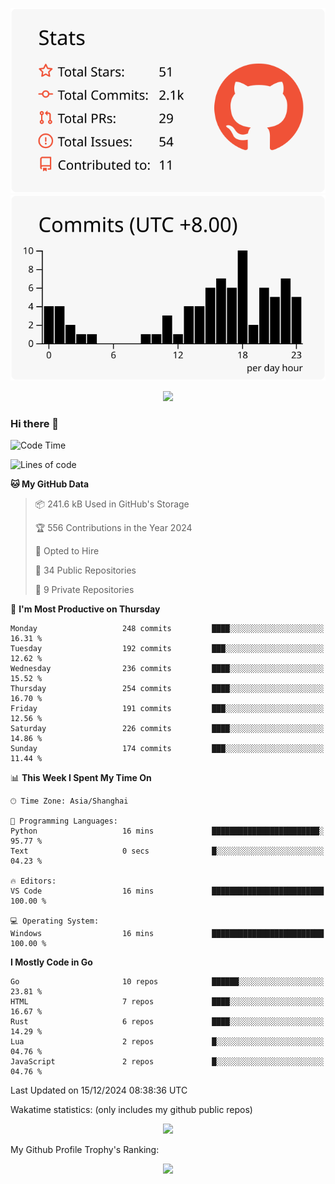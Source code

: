 <div align="center">
 
![](https://raw.githubusercontent.com/hycinth22/hycinth22/main/profile-summary-card-output/swift/3-stats.svg) ![](https://raw.githubusercontent.com/hycinth22/hycinth22/main/profile-summary-card-output/swift/4-productive-time.svg)

</div>

<div align="center"> <img src="https://github-readme-streak-stats.herokuapp.com/?user=hycinth22" /> </div>

### Hi there 👋

<!--
this is a ✨ _special_ ✨ repository because its `README.md` (this file) appears on your GitHub profile.

Here are some ideas to get you started:

- 🔭 I’m currently working on ...
- 🌱 I’m currently learning ...
- 👯 I’m looking to collaborate on ...
- 🤔 I’m looking for help with ...
- 💬 Ask me about ...
- 📫 How to reach me: ...
- 😄 Pronouns: ...
- ⚡ Fun fact: ...
-->

<!--START_SECTION:waka-->
![Code Time](http://img.shields.io/badge/Code%20Time-1%2C562%20hrs%2041%20mins-blue)

![Lines of code](https://img.shields.io/badge/From%20Hello%20World%20I%27ve%20Written-1.3%20million%20lines%20of%20code-blue)

**🐱 My GitHub Data** 

> 📦 241.6 kB Used in GitHub's Storage 
 > 
> 🏆 556 Contributions in the Year 2024
 > 
> 💼 Opted to Hire
 > 
> 📜 34 Public Repositories 
 > 
> 🔑 9 Private Repositories 
 > 
📅 **I'm Most Productive on Thursday** 

```text
Monday                   248 commits         ████░░░░░░░░░░░░░░░░░░░░░   16.31 % 
Tuesday                  192 commits         ███░░░░░░░░░░░░░░░░░░░░░░   12.62 % 
Wednesday                236 commits         ████░░░░░░░░░░░░░░░░░░░░░   15.52 % 
Thursday                 254 commits         ████░░░░░░░░░░░░░░░░░░░░░   16.70 % 
Friday                   191 commits         ███░░░░░░░░░░░░░░░░░░░░░░   12.56 % 
Saturday                 226 commits         ████░░░░░░░░░░░░░░░░░░░░░   14.86 % 
Sunday                   174 commits         ███░░░░░░░░░░░░░░░░░░░░░░   11.44 % 
```


📊 **This Week I Spent My Time On** 

```text
🕑︎ Time Zone: Asia/Shanghai

💬 Programming Languages: 
Python                   16 mins             ████████████████████████░   95.77 % 
Text                     0 secs              █░░░░░░░░░░░░░░░░░░░░░░░░   04.23 % 

🔥 Editors: 
VS Code                  16 mins             █████████████████████████   100.00 % 

💻 Operating System: 
Windows                  16 mins             █████████████████████████   100.00 % 
```

**I Mostly Code in Go** 

```text
Go                       10 repos            ██████░░░░░░░░░░░░░░░░░░░   23.81 % 
HTML                     7 repos             ████░░░░░░░░░░░░░░░░░░░░░   16.67 % 
Rust                     6 repos             ████░░░░░░░░░░░░░░░░░░░░░   14.29 % 
Lua                      2 repos             █░░░░░░░░░░░░░░░░░░░░░░░░   04.76 % 
JavaScript               2 repos             █░░░░░░░░░░░░░░░░░░░░░░░░   04.76 % 
```




 Last Updated on 15/12/2024 08:38:36 UTC
<!--END_SECTION:waka-->

Wakatime statistics: (only includes my github public repos)
<div align="center">

![](https://github-readme-stats.vercel.app/api/top-langs/?username=hycinth22&layout=compact&langs_count=6)

</div>

My Github Profile Trophy's Ranking: 
<div align="center"> <img src="https://github-profile-trophy.vercel.app/?username=hycinth22" /> </div>


